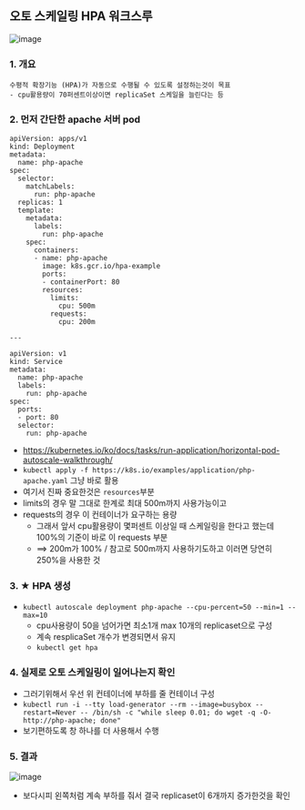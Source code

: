## 오토 스케일링 HPA 워크스루
![image](https://user-images.githubusercontent.com/62214428/147666189-e129eefe-3abb-482d-9420-a28e93e5d258.png)


### 1. 개요
```
수평적 확장기능 (HPA)가 자동으로 수행될 수 있도록 설정하는것이 목표
- cpu활용량이 70퍼센트이상이면 replicaSet 스케일을 늘린다는 등
```

### 2. 먼저 간단한 apache 서버 pod 
```
apiVersion: apps/v1
kind: Deployment
metadata:
  name: php-apache
spec:
  selector:
    matchLabels:
      run: php-apache
  replicas: 1
  template:
    metadata:
      labels:
        run: php-apache
    spec:
      containers:
      - name: php-apache
        image: k8s.gcr.io/hpa-example
        ports:
        - containerPort: 80
        resources:
          limits:
            cpu: 500m
          requests:
            cpu: 200m

---

apiVersion: v1
kind: Service
metadata:
  name: php-apache
  labels:
    run: php-apache
spec:
  ports:
  - port: 80
  selector:
    run: php-apache
```
- https://kubernetes.io/ko/docs/tasks/run-application/horizontal-pod-autoscale-walkthrough/
- `kubectl apply -f https://k8s.io/examples/application/php-apache.yaml` 그냥 바로 활용
- 여기서 진짜 중요한것은 `resources`부분
- limits의 경우 말 그대로 한계로 최대 500m까지 사용가능이고
- requests의 경우 이 컨테이너가 요구하는 용량
  - 그래서 앞서 cpu활용량이 몇퍼센트 이상일 때 스케일링을 한다고 했는데 100%의 기준이 바로 이 requests 부분
  - ==> 200m가 100% / 참고로 500m까지 사용하기도하고 이러면 당연히 250%을 사용한 것

### 3. ★ HPA 생성
- `kubectl autoscale deployment php-apache --cpu-percent=50 --min=1 --max=10`
  - cpu사용량이 50을 넘어가면 최소1개 max 10개의 replicaset으로 구성
  - 계속 resplicaSet 개수가 변경되면서 유지
  - `kubectl get hpa`

### 4. 실제로 오토 스케일링이 일어나는지 확인
- 그러기위해서 우선 위 컨테이너에 부하를 줄 컨테이너 구성
- `kubectl run -i --tty load-generator --rm --image=busybox --restart=Never -- /bin/sh -c "while sleep 0.01; do wget -q -O- http://php-apache; done"`
- 보기편하도록 창 하나를 더 사용해서 수행


### 5. 결과
![image](https://user-images.githubusercontent.com/62214428/147667800-6879944e-fa2f-46ed-a41c-2807f9963908.png)
- 보다시피 왼쪽처럼 계속 부하를 줘서 결국 replicaset이 6개까지 증가한것을 확인










